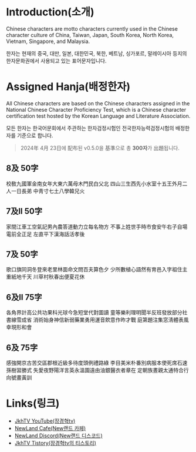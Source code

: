 # **Introduction(소개)**

Chinese characters are motto characters currently used in the Chinese character culture of China, Taiwan, Japan, South Korea, North Korea, Vietnam, Singapore, and Malaysia.

한자는 현재의 중국, 대만, 일본, 대한민국, 북한, 베트남, 싱가포르, 말레이시아 등지의 한자문화권에서 사용되고 있는 표어문자입니다.

# **Assigned Hanja(배정한자)**

All Chinese characters are based on the Chinese characters assigned in the National Chinese Character Proficiency Test, which is a Chinese character certification test hosted by the Korean Language and Literature Association.

모든 한자는 한국어문회에서 주관하는 한자검정시험인 전국한자능력검정시험의 배정한자를 기준으로 합니다.

> 2024年 4月 23日에 配布된 v0.5.0을 基準으로 총 **300자**가 出題됩니다.

## 8及 50字

校敎九國軍金南女年大東六萬母木門民白父北
四山三生西先小水室十五王外月二人一日長弟
中靑寸七土八學韓兄火

## 7及II 50字

家間江車工空氣記男內農答道動力立每名物方
不事上姓世手時市食安午右子自場電前全正足
左直平下漢海話活孝後

## 7及 50字

歌口旗同洞冬登來老里林面命文問百夫算色夕
少所數植心語然有育邑入字祖住主重紙地千天
川草村秋春出便夏花休

## 6及II 75字

各角界計高公共功果科光球今急短堂代對圖讀
童等樂利理明聞半反班發放部分社書線雪成省
消術始身神信新弱藥業勇用運音飮意作昨才戰
庭第題注集窓淸體表風幸現形和會

## 6及 75字

感強開京古苦交區郡根近級多待度頭例禮路綠
李目美米朴番別病服本使死席石速孫樹習勝式
失愛夜野陽洋言英永溫園遠由油銀醫衣者章在
定朝族晝親太通特合行向號畫黃訓

# **Links(링크)**

* [JkhTV YouTube(장경혁tv)](https://www.youtube.com/@NewLand2019-JkhTV)
* [NewLand Cafe(New랜드 카페)](https://cafe.naver.com/2019newland)
* [NewLand Discord(New랜드 디스코드)](https://discord.gg/2J646MaZGA)
* [JkhTV Tistory(장경혁tv의 티스토리)](https://jkhtv.tistory.com)
